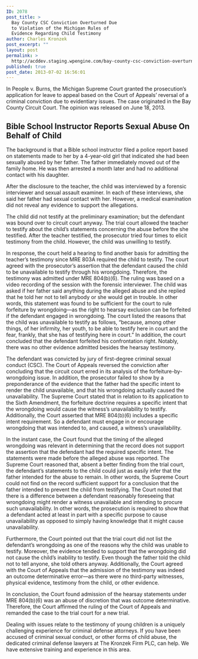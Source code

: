 ```yaml
---
ID: 2078
post_title: >
  Bay County CSC Conviction Overturned Due
  to Violation of the Michigan Rules of
  Evidence Regarding Child Testimony
author: Charles Kronzek
post_excerpt: ""
layout: post
permalink: >
  http://acddev.staging.wpengine.com/bay-county-csc-conviction-overturned-due-to-violation-of-the-michigan-rules-of-evidence-regarding-child-testimony.html
published: true
post_date: 2013-07-02 16:56:01
---
```

In People v. Burns, the Michigan Supreme Court granted the prosecution’s application for leave to appeal based on the Court of Appeals’ reversal of a criminal conviction due to evidentiary issues. The case originated in the Bay County Circuit Court. The opinion was released on June 18, 2013.
<h2>Bible School Instructor Reports Sexual Abuse On Behalf of Child</h2>
The background is that a Bible school instructor filed a police report based on statements made to her by a 4-year-old girl that indicated she had been sexually abused by her father. The father immediately moved out of the family home. He was then arrested a month later and had no additional contact with his daughter.

After the disclosure to the teacher, the child was interviewed by a forensic interviewer and sexual assault examiner. In each of these interviews, she said her father had sexual contact with her. However, a medical examination did not reveal any evidence to support the allegations.

The child did not testify at the preliminary examination; but the defendant was bound over to circuit court anyway. The trial court allowed the teacher to testify about the child’s statements concerning the abuse before the she testified. After the teacher testified, the prosecutor tried four times to elicit testimony from the child. However, the child was unwilling to testify.

In response, the court held a hearing to find another basis for admitting the teacher’s testimony since MRE 803A required the child to testify. The court agreed with the prosecutor’s assertion that the defendant caused the child to be unavailable to testify through his wrongdoing. Therefore, the testimony was admitted under MRE 804(b)(6). The ruling was based on a video recording of the session with the forensic interviewer. The child was asked if her father said anything during the alleged abuse and she replied that he told her not to tell anybody or she would get in trouble. In other words, this statement was found to be sufficient for the court to rule forfeiture by wrongdoing—as the right to hearsay exclusion can be forfeited if the defendant engaged in wrongdoing.
The court listed the reasons that the child was unavailable to testify as follows, “because, among other things, of her infirmity, her youth, to be able to testify here in court and the fear, frankly, that she has of testifying here in court.” In addition, the court concluded that the defendant forfeited his confrontation right. Notably, there was no other evidence admitted besides the hearsay testimony.

The defendant was convicted by jury of first-degree criminal sexual conduct (CSC). The Court of Appeals reversed the conviction after concluding that the circuit court erred in its analysis of the forfeiture-by-wrongdoing issue. In addition, the prosecutor failed to show by a preponderance of the evidence that the father had the specific intent to render the child unavailable, and that his wrongdoing actually caused the unavailability.
The Supreme Court stated that in relation to its application to the Sixth Amendment, the forfeiture doctrine requires a specific intent that the wrongdoing would cause the witness’s unavailability to testify. Additionally, the Court asserted that MRE 804(b)(6) includes a specific intent requirement. So a defendant must engage in or encourage wrongdoing that was intended to, and caused, a witness’s unavailability.

In the instant case, the Court found that the timing of the alleged wrongdoing was relevant in determining that the record does not support the assertion that the defendant had the required specific intent. The statements were made before the alleged abuse was reported. The Supreme Court reasoned that, absent a better finding from the trial court, the defendant’s statements to the child could just as easily infer that the father intended for the abuse to remain. In other words, the Supreme Court could not find on the record sufficient support for a conclusion that the father intended to prevent the child from testifying. The Court noted that there is a difference between a defendant reasonably foreseeing that wrongdoing might render a witness unavailable and intending to procure such unavailability. In other words, the prosecution is required to show that a defendant acted at least in part with a specific purpose to cause unavailability as opposed to simply having knowledge that it might cause unavailability.

Furthermore, the Court pointed out that the trial court did not list the defendant’s wrongdoing as one of the reasons why the child was unable to testify. Moreover, the evidence tended to support that the wrongdoing did not cause the child’s inability to testify. Even though the father told the child not to tell anyone, she told others anyway. Additionally, the Court agreed with the Court of Appeals that the admission of the testimony was indeed an outcome determinative error—as there were no third-party witnesses, physical evidence, testimony from the child, or other evidence.

In conclusion, the Court found admission of the hearsay statements under MRE 804(b)(6) was an abuse of discretion that was outcome determinative. Therefore, the Court affirmed the ruling of the Court of Appeals and remanded the case to the trial court for a new trial.

Dealing with issues relate to the testimony of young children is a uniquely challenging experience for criminal defense attorneys. If you have been accused of criminal sexual conduct, or other forms of child abuse, the dedicated criminal defense lawyers at The Kronzek Firm PLC, can help. We have extensive training and experience in this area.